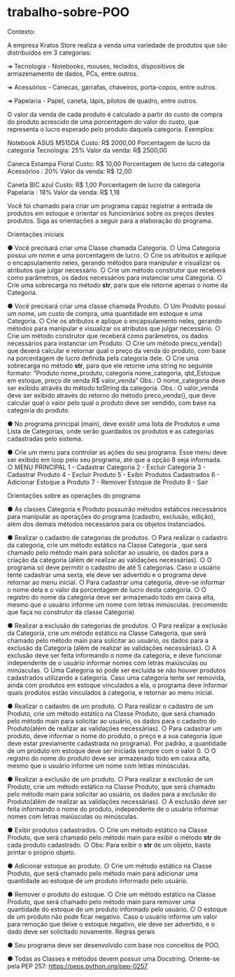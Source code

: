# trabalho-sobre-POO
Contexto:

A empresa Kratos Store realiza a venda uma variedade de produtos que são
distribuídos em 3 categorias:

➔ Tecnologia - Notebooks, mouses, teclados, dispositivos de armazenamento de
dados, PCs, entre outros.

➔ Acessórios - Canecas, garrafas, chaveiros, porta-copos, entre outros.

➔ Papelaria - Papel, caneta, lápis, pilotos de quadro, entre outros.

O valor da venda de cada produto é calculado a partir do custo de compra do
produto acrescido de uma porcentagem do valor do custo, que representa o lucro esperado
pelo produto daquela categoria. Exemplos:

Notebook ASUS M515DA
Custo: R$ 2000,00
Porcentagem de lucro da categoria Tecnologia: 25%
Valor da venda: R$ 2500,00

Caneca Estampa Floral
Custo: R$ 10,00
Porcentagem de lucro da categoria Acessórios : 20%
Valor da venda: R$ 12,00

Caneta BIC azul
Custo: R$ 1,00
Porcentagem de lucro da categoria Papelaria : 18%
Valor da venda: R$ 1,18

Você foi chamado para criar um programa capaz registrar a entrada de produtos em
estoque e orientar os funcionários sobre os preços destes produtos. Siga as orientações a
seguir para a elaboração do programa.

Orientações iniciais

● Você precisará criar uma Classe chamada Categoria.
  ○ Uma Categoria possui um nome e uma porcentagem de lucro.
  ○ Crie os atributos e aplique o encapsulamento neles, gerando métodos para
manipular e visualizar os atributos que julgar necessário.
  ○ Crie um método construtor que receberá como parâmetros, os dados
necessários para instanciar uma Categoria.
  ○ Crie uma sobrecarga no método __str__, para que ele retorne apenas o
nome da Categoria.

● Você precisará criar uma classe chamada Produto.
  ○ Um Produto possui um nome, um custo de compra, uma quantidade em
estoque e uma Categoria.
  ○ Crie os atributos e aplique o encapsulamento neles, gerando métodos para
manipular e visualizar os atributos que julgar necessário.
  ○ Crie um método construtor que receberá como parâmetros, os dados
necessários para instanciar um Produto.
  ○ Crie um método preco_venda() que deverá calcular e retornar qual o preço
da venda do produto, com base na porcentagem de lucro definida pela
categoria dele.
  ○ Crie uma sobrecarga no método __str__, para que ele retorne uma string no
seguinte formato:
“Produto nome_produto, categoria nome_categoria, qtd_Estoque em
estoque, preço de venda R$ valor_venda”
Obs.: O nome_categoria deve ser exibido através do método toString da
categoria.
Obs.: O valor_venda deve ser exibido através do retorno do método
preco_venda(), que deve calcular qual o valor pelo qual o produto deve ser
vendido, com base na categoria do produto.

● No programa principal (main), deve existir uma lista de Produtos e uma Lista de
Categorias, onde serão guardados os produtos e as categorias cadastradas pelo
sistema.

● Crie um menu para controlar as ações do seu programa. Esse menu deve ser
exibido em loop pelo seu programa, até que a opção 8 seja informada.
○ MENU PRINCIPAL
1 - Cadastrar Categoria
2 - Excluir Categoria
3 - Cadastrar Produto
4 - Excluir Produto
5 - Exibir Produtos Cadastrados
6 - Adicionar Estoque a Produto
7 - Remover Estoque de Produto
8 - Sair

Orientações sobre as operações do programa

● As classes Categoria e Produto possuirão métodos estáticos necessários para
manipular as operações do programa (cadastro, exclusão, edição), além dos demais
métodos necessários para os objetos instanciados.

● Realizar o cadastro de categorias de produtos.
  ○ Para realizar o cadastro da categoria, crie um método estático na Classe
Categoria , que será chamado pelo método main para solicitar ao usuário, os
dados para a criação da categoria (além de realizar as validações
necessárias).
  ○ O programa só deve permitir o cadastro de até 5 categorias. Caso o usuário
tente cadastrar uma sexta, ele deve ser advertido e o programa deve retornar
ao menu inicial.
  ○ Para cadastrar uma categoria, deve-se informar o nome dela e o valor da
porcentagem de lucro desta categoria.
  ○ O registro do nome da categoria deve ser armazenado todo em caixa alta,
mesmo que o usuário informe um nome com letras minúsculas. (recomendo
que faça no construtor da classe Categoria)

● Realizar a exclusão de categorias de produtos.
  ○ Para realizar a exclusão da Categoria, crie um método estático na Classe
Categoria, que será chamado pelo método main para solicitar ao usuário, os
dados para a exclusão da Categoria (além de realizar as validações
necessárias).
  ○ A exclusão deve ser feita informando o nome da categoria, e deve funcionar
independente de o usuário informar nomes com letras maiúsculas ou
minúsculas.
  ○ Uma Categoria só pode ser excluída se não houver produtos cadastrados
utilizando a categoria. Caso uma categoria tente ser removida, ainda com
produtos em estoque vinculados a ela, o programa deve informar quais
produtos estão vinculados à categoria, e retornar ao menu inicial.

● Realizar o cadastro de um produto.
  ○ Para realizar o cadastro de um Produto, crie um método estático na Classe
Produto, que será chamado pelo método main para solicitar ao usuário, os
dados para o cadastro do Produto(além de realizar as validações
necessárias).
  ○ Para cadastrar um produto, deve informar o nome do produto, o preço e a
sua categoria (que deve estar previamente cadastrada no programa). Por
padrão, a quantidade de um produto em estoque deve ser iniciada sempre
com o valor 0.
  ○ O registro do nome do produto deve ser armazenado todo em caixa alta,
mesmo que o usuário informe um nome com letras minúsculas.

● Realizar a exclusão de um produto.
  ○ Para realizar a exclusão de um Produto, crie um método estático na Classe
Produto, que será chamado pelo método main para solicitar ao usuário, os
dados para a exclusão do Produto(além de realizar as validações
necessárias).
  ○ A exclusão deve ser feita informando o nome do produto, independente de o
usuário informar nomes com letras maiúsculas ou minúsculas.

● Exibir produtos cadastrados.
  ○ Crie um método estático na Classe Produto, que será chamado pelo método
main para exibir o método __str__ de cada produto cadastrado.
  ○ Obs: Para exibir o __str__ de um objeto, basta printar o próprio objeto.

● Adicionar estoque ao produto.
  ○ Crie um método estático na Classe Produto, que será chamado pelo método
main para adicionar uma quantidade ao estoque de um produto informado
pelo usuário.

● Remover o produto do estoque.
  ○ Crie um método estático na Classe Produto, que será chamado pelo método
main para remover uma quantidade do estoque de um produto informado
pelo usuário.
  ○ O estoque de um produto não pode ficar negativo. Caso o usuário informe
um valor para remoção que deixe o estoque negativo, ele deve ser advertido,
e o dado deve ser solicitado novamente.
Regras gerais

● Seu programa deve ser desenvolvido com base nos conceitos de POO.

● Todas as Classes e métodos devem possuir uma Docstring. Oriente-se pela PEP
257: https://peps.python.org/pep-0257
